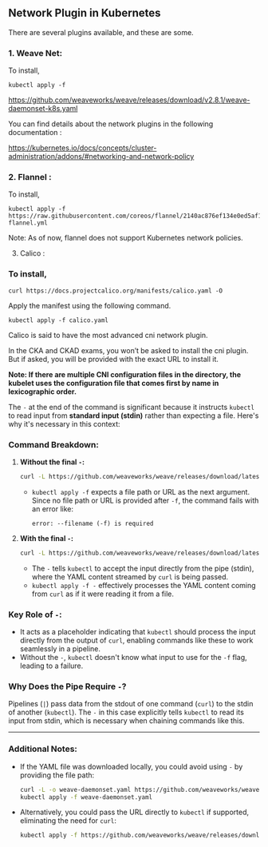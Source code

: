 
## Network Plugin in Kubernetes


There are several plugins available, and these are some.

### 1. Weave Net:

To install,

```
kubectl apply -f
```

https://github.com/weaveworks/weave/releases/download/v2.8.1/weave-daemonset-k8s.yaml

You can find details about the network plugins in the following documentation :

https://kubernetes.io/docs/concepts/cluster-administration/addons/#networking-and-network-policy

### 2. Flannel :

To install,

```
kubectl apply -f https://raw.githubusercontent.com/coreos/flannel/2140ac876ef134e0ed5af15c65e414cf26827915/Documentation/kube-flannel.yml
```

Note: As of now, flannel does not support Kubernetes network policies.

3. Calico :

### To install,

```
curl https://docs.projectcalico.org/manifests/calico.yaml -O
```

Apply the manifest using the following command.

```
kubectl apply -f calico.yaml
```

Calico is said to have the most advanced cni network plugin.

In the CKA and CKAD exams, you won’t be asked to install the cni plugin. But if asked, you will be provided with the exact URL to install it.

**Note: If there are multiple CNI configuration files in the directory, the kubelet uses the configuration file that comes first by name in lexicographic order.**


The `-` at the end of the command is significant because it instructs `kubectl` to read input from **standard input (stdin)** rather than expecting a file. Here's why it's necessary in this context:

### Command Breakdown:
1. **Without the final `-`:**
   ```bash
   curl -L https://github.com/weaveworks/weave/releases/download/latest_release/weave-daemonset-k8s-1.11.yaml | kubectl apply -f
   ```
   - `kubectl apply -f` expects a file path or URL as the next argument. Since no file path or URL is provided after `-f`, the command fails with an error like:
     ```
     error: --filename (-f) is required
     ```

2. **With the final `-`:**
   ```bash
   curl -L https://github.com/weaveworks/weave/releases/download/latest_release/weave-daemonset-k8s-1.11.yaml | kubectl apply -f -
   ```
   - The `-` tells `kubectl` to accept the input directly from the pipe (stdin), where the YAML content streamed by `curl` is being passed.
   - `kubectl apply -f -` effectively processes the YAML content coming from `curl` as if it were reading it from a file.

### Key Role of `-`:
- It acts as a placeholder indicating that `kubectl` should process the input directly from the output of `curl`, enabling commands like these to work seamlessly in a pipeline.
- Without the `-`, `kubectl` doesn't know what input to use for the `-f` flag, leading to a failure.

### Why Does the Pipe Require `-`?
Pipelines (`|`) pass data from the stdout of one command (`curl`) to the stdin of another (`kubectl`). The `-` in this case explicitly tells `kubectl` to read its input from stdin, which is necessary when chaining commands like this.

---

### Additional Notes:
- If the YAML file was downloaded locally, you could avoid using `-` by providing the file path:
  ```bash
  curl -L -o weave-daemonset.yaml https://github.com/weaveworks/weave/releases/download/latest_release/weave-daemonset-k8s-1.11.yaml
  kubectl apply -f weave-daemonset.yaml
  ```
- Alternatively, you could pass the URL directly to `kubectl` if supported, eliminating the need for `curl`:
  ```bash
  kubectl apply -f https://github.com/weaveworks/weave/releases/download/latest_release/weave-daemonset-k8s-1.11.yaml
  ```
